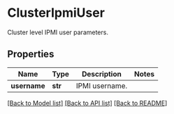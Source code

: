 # ClusterIpmiUser

Cluster level IPMI user parameters.

## Properties
Name | Type | Description | Notes
------------ | ------------- | ------------- | -------------
**username** | **str** | IPMI username. | 

[[Back to Model list]](../README.md#documentation-for-models) [[Back to API list]](../README.md#documentation-for-api-endpoints) [[Back to README]](../README.md)


